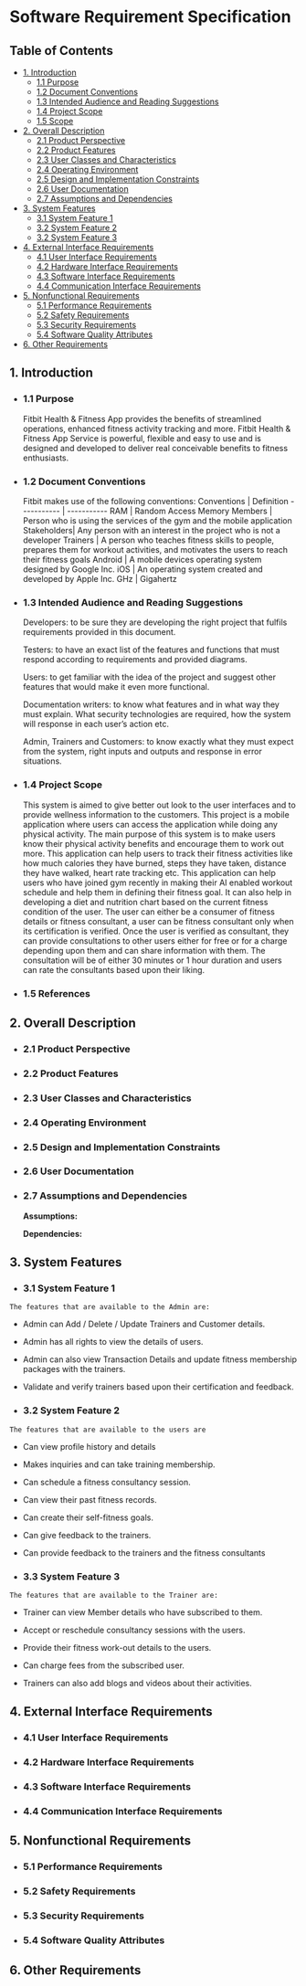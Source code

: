 # Software Requirement Specification

## Table of Contents
-  [1. Introduction](#1-introduction)
   - [1.1 Purpose](#11-purpose)
   - [1.2 Document Conventions](#12-document-conventions)
   - [1.3 Intended Audience and Reading Suggestions](#13-intended-audience-and-reading-suggestions)
   - [1.4 Project Scope](#14-project-scope)
   - [1.5 Scope](#15-references)
- [2. Overall Description](#2-overall-description)
   -  [2.1 Product Perspective](#21-product-perspective)
   -  [2.2 Product Features](#22-product-features)
   -  [2.3 User Classes and Characteristics](#23-user-classes-and-characteristics)
   -  [2.4 Operating Environment](#24-operating-environment)
   -  [2.5 Design and Implementation Constraints](#25-design-and-implementation-constraints)
   -  [2.6 User Documentation](#26-user-documentation)
   -  [2.7 Assumptions and Dependencies](#27-assumptions-and-dependencies)
-  [3. System Features](#3-system-features)
   -  [3.1 System Feature 1](#31-system-feature-1)
   -  [3.2 System Feature 2](#32-system-feature-2)
   -  [3.2 System Feature 3](#33-system-feature-3)
-  [4. External Interface Requirements](#4-external-interface-requirements)
   -  [4.1 User Interface Requirements](#41-user-interface-requirements)
   -  [4.2 Hardware Interface Requirements](#42-hardware-interface-requirements)
   -  [4.3 Software Interface Requirements](#43-software-interface-requirements)
   -  [4.4 Communication Interface Requirements](#44-communication-interface-requirements)
-  [5. Nonfunctional Requirements](#5-nonfunctional-requirements)
   -  [5.1 Performance Requirements](#51-performance-requirements)
   -  [5.2 Safety Requirements](#52-safety-requirements)
   -  [5.3 Security Requirements](#53-security-requirements)
   -  [5.4 Software Quality Attributes](#54-software-quality-attributes)
-  [6. Other Requirements](#6-other-requirements)
## 1. Introduction

   - ### **1.1 Purpose**
      Fitbit Health & Fitness App provides the benefits of streamlined operations, enhanced
      fitness activity tracking and more. Fitbit Health & Fitness App Service is powerful, flexible and easy to use and is designed and developed to deliver real conceivable benefits to fitness enthusiasts.
   - ### **1.2 Document Conventions**
      Fitbit makes use of the following conventions: 
      Conventions | Definition
      ----------- | -----------
      RAM         | Random Access Memory 
      Members     | Person who is using the services of the gym and the mobile application 
      Stakeholders| Any person with an interest in the project who is not a developer 
      Trainers    | A person who teaches fitness skills to people, prepares them for workout activities, and motivates the users to reach their fitness goals 
      Android     | A mobile devices operating system designed by Google Inc. 
      iOS         | An operating system created and developed by Apple Inc. 
      GHz         | Gigahertz 



   -  ### **1.3 Intended Audience and Reading Suggestions**
      Developers: to be sure they are developing the right project that fulfils requirements provided in this document. 

      Testers: to have an exact list of the features and functions that must respond according to requirements and provided diagrams. 

      Users: to get familiar with the idea of the project and suggest other features that would make it even more functional. 

      Documentation writers: to know what features and in what way they must explain. What security technologies are required, how the system will response in           each user’s action etc. 

      Admin, Trainers and Customers: to know exactly what they must expect from the system, right inputs and outputs and response in error situations.

   -  ### **1.4 Project Scope**
      This system is aimed to give better out look to the user interfaces and to provide wellness information to the customers. This project is a mobile application where users can access the application while doing any physical activity. The main purpose of this system is to make users know their physical activity benefits and encourage them to work out more. This application can help users to track their fitness activities like how much calories they have burned, steps they have taken, distance they have walked, heart rate tracking etc. This application can help users who have joined gym recently in making their AI enabled workout schedule and help them in defining their fitness goal. It can also help in developing a diet and nutrition chart based on the current fitness condition of the user. The user can either be a consumer of fitness details or fitness consultant, a user can be fitness consultant only when its certification is verified. Once the user is verified as consultant, they can provide consultations to other users either for free or for a charge depending upon them and can share information with them. The consultation will be of either 30 minutes or 1 hour duration and users can rate the consultants based upon their liking. 

   -  ### **1.5 References**



##  **2. Overall Description**

   - ### **2.1 Product Perspective**

   -  ### **2.2 Product Features**
           
   -  ### 2.3 **User Classes and Characteristics**

   -  ### **2.4 Operating Environment**


   -  ### **2.5 Design and Implementation Constraints**

   -  ### **2.6 User Documentation**

   -  ### **2.7 Assumptions and Dependencies**

      **Assumptions:**

      **Dependencies:**


## 3. System Features

   - ### **3.1 System Feature 1**

    The features that are available to the Admin are:  

   - Admin can Add / Delete / Update Trainers and Customer details.  

   - Admin has all rights to view the details of users.  

   - Admin can also view Transaction Details and update fitness membership packages with the trainers. 

   - Validate and verify trainers based upon their certification and feedback.

   - ### **3.2 System Feature 2**

    The features that are available to the users are  

   - Can view profile history and details  

   - Makes inquiries and can take training membership.  

   - Can schedule a fitness consultancy session. 

   - Can view their past fitness records. 

   - Can create their self-fitness goals. 

   - Can give feedback to the trainers. 

   - Can provide feedback to the trainers and the fitness consultants 
   - ### **3.3 System Feature 3**

    The features that are available to the Trainer are:  

   - Trainer can view Member details who have subscribed to them.  

   - Accept or reschedule consultancy sessions with the users. 

   - Provide their fitness work-out details to the users. 

   - Can charge fees from the subscribed user. 

   - Trainers can also add blogs and videos about their activities. 

## 4. External Interface Requirements
   - ### **4.1 User Interface Requirements**

   -  ### **4.2 Hardware Interface Requirements**
     
   -  ### **4.3 Software Interface Requirements**
      
   -  ### **4.4 Communication Interface Requirements**
     
## **5. Nonfunctional Requirements**

   -  ### **5.1 Performance Requirements**

   -  ### **5.2 Safety Requirements**
 
   -  ### **5.3 Security Requirements**

   -  ### **5.4 Software Quality Attributes**

## **6. Other Requirements**
